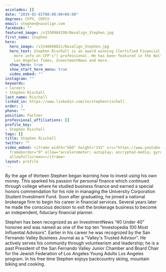 ```yaml
---
accolades: []
date: "2019-01-01T08:00:00+00:00"
degrees: CFP®, CRPC®
email: stephen@navalign.com
facebook: ""
featured_image: /v1550964299/Navalign_Stephen.jpg
first_name: Stephen
hero:
  hero_image: /v1548098821/Navalign_Stephen.jpg
  hero_text: Stephen Rischall is an award winning [Certified Financial Planner™](https://certificates.cfp.net/mmh030tk  "Get
    more info on CFP's") professional. He has been featured in the Wall Street Journal,
    Los Angeles Times, InvestmentNews and more.
  show_hero: true
  show_start_here_menu: true
  video_embed: ""
instagram: ""
keywords:
- Careers
- Stephen Rischall
last_name: Rischall
linked_in: https://www.linkedin.com/in/stephenrischall
order: 2
phone: ""
position: Partner
professional_affiliations: []
profile_key:
- Stephen Rischall
tags: []
title: Stephen Rischall
twitter: ""
video_embed: <iframe width="560" height="315" src="https://www.youtube-nocookie.com/embed/kIBtqXj3Ftk"
  frameborder="0" allow="accelerometer; autoplay; encrypted-media; gyroscope; picture-in-picture"
  allowfullscreen></iframe>
layout: profile
---
```

By the age of thirteen Stephen began learning how to invest using his own money. This sparked his passion for personal finance which continued through college where he studied business finance and earned a special honors commendation for his role in managing the University Corporation Student Investment Fund. Soon after graduating, he joined a national brokerage firm to begin his career in financial services. Several years later he made the conscious decision to exit the brokerage business to become an independent, fiduciary financial planner.

Stephen has been recognized as an InvestmentNews “40 Under 40” honoree and was named as one of the top ten “Investopedia 100 Most Influential Advisors”. Earlier in his career he was recognized by the San Fernando Valley Business Journal as a "Valley's Trusted Advisor”. He actively serves his community through volunteerism and leadership; he is a past President of the San Fernando Valley Junior Chamber and Board Chair for the Jewish Federation of Los Angeles Young Adults Los Angeles program. In his free time Stephen enjoys backcountry skiing, mountain biking and cooking.